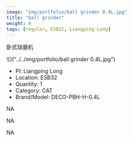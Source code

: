 ```yaml
---
image: "img/portfolio/ball grinder 0.4L.jpg"
title: "ball grinder"
weight: 0
tags: [regular, ESB32, Liangping Long]
---
```


卧式球磨机

<!--more-->

![]("../../img/portfolio/ball grinder 0.4L.jpg")

- PI: Liangping Long
- Location: ESB32
- Quantity: 1
- Category: CAT
- Brand/Model: DECO-PBH-H-0.4L

NA

NA

NA
